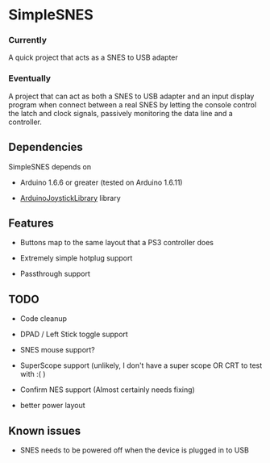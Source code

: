 # SimpleSNES

### Currently

A quick project that acts as a SNES to USB adapter

### Eventually

A project that can act as both a SNES to USB adapter and an input display program when connect between a real SNES
by letting the console control the latch and clock signals, passively monitoring the data line
and a controller.


## Dependencies

SimpleSNES depends on

- Arduino 1.6.6 or greater (tested on Arduino 1.6.11)

- [ArduinoJoystickLibrary](https://github.com/MHeironimus/ArduinoJoystickLibrary) library


## Features

- Buttons map to the same layout that a PS3 controller does

- Extremely simple hotplug support

- Passthrough support

## TODO

- Code cleanup

- DPAD / Left Stick toggle support

- SNES mouse support?

- SuperScope support (unlikely, I don't have a super scope OR CRT to test with :( )

- Confirm NES support (Almost certainly needs fixing)

- better power layout

## Known issues

- SNES needs to be powered off when the device is plugged in to USB